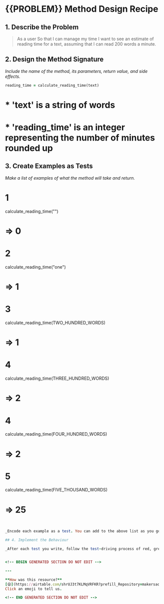 # {{PROBLEM}} Method Design Recipe

## 1. Describe the Problem

> As a user
> So that I can manage my time
> I want to see an estimate of reading time for a text, assuming that I can read 200 words a minute.



## 2. Design the Method Signature

_Include the name of the method, its parameters, return value, and side effects._

```ruby
reading_time = calculate_reading_time(text)
```

# * 'text' is a string of words
# * 'reading_time' is an integer representing the number of minutes rounded up



## 3. Create Examples as Tests

_Make a list of examples of what the method will take and return._

# 1
calculate_reading_time("")
# => 0

# 2
calculate_reading_time("one")
# => 1

# 3
calculate_reading_time(TWO_HUNDRED_WORDS)
# => 1

# 4
calculate_reading_time(THREE_HUNDRED_WORDS)
# => 2

# 4
calculate_reading_time(FOUR_HUNDRED_WORDS)
# => 2

# 5
calculate_reading_time(FIVE_THOUSAND_WORDS)
# => 25

```ruby


_Encode each example as a test. You can add to the above list as you go._

## 4. Implement the Behaviour

_After each test you write, follow the test-driving process of red, green, refactor to implement the behaviour._


<!-- BEGIN GENERATED SECTION DO NOT EDIT -->

---

**How was this resource?**  
[😫](https://airtable.com/shrUJ3t7KLMqVRFKR?prefill_Repository=makersacademy%2Fgolden-square&prefill_File=resources%2Fsingle_method_recipe_template.md&prefill_Sentiment=😫) [😕](https://airtable.com/shrUJ3t7KLMqVRFKR?prefill_Repository=makersacademy%2Fgolden-square&prefill_File=resources%2Fsingle_method_recipe_template.md&prefill_Sentiment=😕) [😐](https://airtable.com/shrUJ3t7KLMqVRFKR?prefill_Repository=makersacademy%2Fgolden-square&prefill_File=resources%2Fsingle_method_recipe_template.md&prefill_Sentiment=😐) [🙂](https://airtable.com/shrUJ3t7KLMqVRFKR?prefill_Repository=makersacademy%2Fgolden-square&prefill_File=resources%2Fsingle_method_recipe_template.md&prefill_Sentiment=🙂) [😀](https://airtable.com/shrUJ3t7KLMqVRFKR?prefill_Repository=makersacademy%2Fgolden-square&prefill_File=resources%2Fsingle_method_recipe_template.md&prefill_Sentiment=😀)  
Click an emoji to tell us.

<!-- END GENERATED SECTION DO NOT EDIT -->
